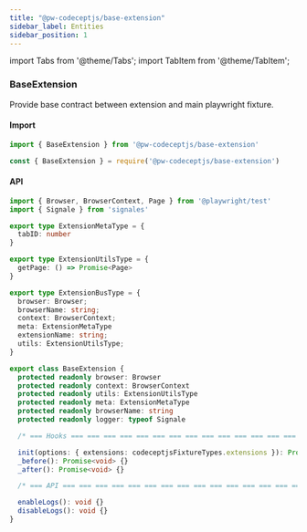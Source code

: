 ```yaml
---
title: "@pw-codeceptjs/base-extension"
sidebar_label: Entities
sidebar_position: 1
---
```


import Tabs from '@theme/Tabs';
import TabItem from '@theme/TabItem';

### BaseExtension

Provide base contract between extension and main playwright fixture.

#### Import

<Tabs groupId="language">
<TabItem value="ts" label="TypeScript">

```typescript
import { BaseExtension } from '@pw-codeceptjs/base-extension'
```

</TabItem>
<TabItem value="CommonJS" label="CommonJS">

```javascript
const { BaseExtension } = require('@pw-codeceptjs/base-extension')
```

</TabItem>
</Tabs>

#### API

```typescript
import { Browser, BrowserContext, Page } from '@playwright/test'
import { Signale } from 'signales'

export type ExtensionMetaType = {
  tabID: number
}

export type ExtensionUtilsType = {
  getPage: () => Promise<Page>
}

export type ExtensionBusType = {
  browser: Browser;
  browserName: string;
  context: BrowserContext;
  meta: ExtensionMetaType
  extensionName: string;
  utils: ExtensionUtilsType;
}

export class BaseExtension {
  protected readonly browser: Browser
  protected readonly context: BrowserContext
  protected readonly utils: ExtensionUtilsType
  protected readonly meta: ExtensionMetaType
  protected readonly browserName: string
  protected readonly logger: typeof Signale

  /* === Hooks === === === === === === === === === === === === === === === === === === === === */

  init(options: { extensions: codeceptjsFixtureTypes.extensions }): Promise<void> {}
  _before(): Promise<void> {}
  _after(): Promise<void> {}

  /* === API === === === === === === === === === === === === === === === === === === === === */

  enableLogs(): void {}
  disableLogs(): void {}
}
```
